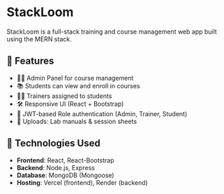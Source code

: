 # StackLoom

StackLoom is a full-stack training and course management web app built using the MERN stack.

## 🔧 Features

- 🧑‍💻 Admin Panel for course management
- 📚 Students can view and enroll in courses
- 👨‍🏫 Trainers assigned to students
- 🛠️ Responsive UI (React + Bootstrap)
- 🔐 JWT-based Role authentication (Admin, Trainer, Student)
- 📁 Uploads: Lab manuals & session sheets

## 🚀 Technologies Used

- **Frontend**: React, React-Bootstrap
- **Backend**: Node.js, Express
- **Database**: MongoDB (Mongoose)
- **Hosting**: Vercel (frontend), Render (backend)

